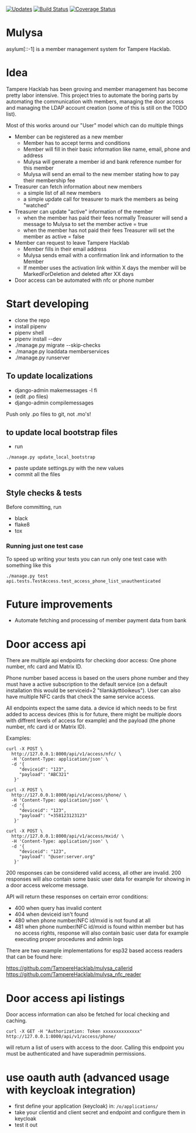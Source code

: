 [![Updates](https://pyup.io/repos/github/TampereHacklab/mulysa/shield.svg)](https://pyup.io/repos/github/TampereHacklab/mulysa/)
[![Build Status](https://travis-ci.org/TampereHacklab/mulysa.svg?branch=master)](https://travis-ci.org/TampereHacklab/mulysa)
[![Coverage Status](https://coveralls.io/repos/github/TampereHacklab/mulysa/badge.svg?branch=master)](https://coveralls.io/github/TampereHacklab/mulysa?branch=master)

# Mulysa

asylum[::-1] is a member management system for Tampere Hacklab.

# Idea

Tampere Hacklab has been groving and member management has become pretty labor intensive.
This project tries to automate the boring parts by automating the communication with members,
managing the door access and managing the LDAP account creation (some of this is still on the TODO list).

Most of this works around our "User" model which can do multiple things

* Member can be registered as a new member
  * Member has to accept terms and conditions
  * Member will fill in their basic information like name, email, phone and address
  * Mulysa will generate a member id and bank reference number for this member
  * Mulysa will send an email to the new member stating how to pay their membership fee
* Treasurer can fetch information about new members
  * a simple list of all new members
  * a simple update call for treasurer to mark the members as being "watched"
* Treasurer can update "active" information of the member
  * when the member has paid their fees normally Treasurer will send a message to Mulysa to set the member active = true
  * when the member has not paid their fees Treasurer will set the member as active = false
* Member can request to leave Tampere Hacklab
  * Member fills in their email address
  * Mulysa sends email with a confirmation link and information to the Member
  * If member uses the activation link within X days the member will be MarkedForDeletion and deleted after XX days
* Door access can be automated with nfc or phone number

# Start developing

* clone the repo
* install pipenv
* pipenv shell
* pipenv install --dev
* ./manage.py migrate --skip-checks
* ./manage.py loaddata memberservices
* ./manage.py runserver

## To update localizations

* django-admin makemessages -l fi
* (edit .po files)
* django-admin compilemessages

Push only .po files to git, not .mo's!

## to update local bootstrap files

* run

```
./manage.py update_local_bootstrap
```

* paste update settings.py with the new values
* commit all the files

## Style checks & tests

Before committing, run

* black
* flake8
* tox

### Running just one test case

To speed up writing your tests you can run only one test case with something like this

```
./manage.py test api.tests.TestAccess.test_access_phone_list_unauthenticated
```


# Future improvements

* Automate fetching and processing of member payment data from bank

# Door access api

There are multiple api endpoints for checking door access: One phone number, nfc card and Matrix ID.

Phone number based access is based on the users phone number and they must have a active subscription to the default service (on a default installation this would be serviceid=2 "tilankäyttöoikeus"). User can also have multiple NFC cards that check the same service access.

All endpoints expect the same data. a device id which needs to be first added to access devices (this is for future, there might be multiple doors with diffrent levels of access for example) and the payload (the phone number, nfc card id or Matrix ID).

Examples:

```
curl -X POST \
  http://127.0.0.1:8000/api/v1/access/nfc/ \
  -H 'Content-Type: application/json' \
  -d '{
     "deviceid": "123",
     "payload": "ABC321"
   }'
```

```
curl -X POST \
  http://127.0.0.1:8000/api/v1/access/phone/ \
  -H 'Content-Type: application/json' \
  -d '{
     "deviceid": "123",
     "payload": "+358123123123"
   }'
```

```
curl -X POST \
  http://127.0.0.1:8000/api/v1/access/mxid/ \
  -H 'Content-Type: application/json' \
  -d '{
     "deviceid": "123",
     "payload": "@user:server.org"
   }'
```

200 responses can be considered valid access, all other are invalid. 200 responses will also contain some basic user data for example for showing in a door access welcome message.

API will return these responses on certain error conditions:
 - 400 when query has invalid content
 - 404 when deviceid isn't found
 - 480 when phone number/NFC id/mxid is not found at all
 - 481 when phone number/NFC id/mxid is found within member but has no access rights, response will also contain basic user data for example executing proper procedures and admin logs

There are two example implementations for esp32 based access readers that can be found here:

https://github.com/TampereHacklab/mulysa_callerid
https://github.com/TampereHacklab/mulysa_nfc_reader

# Door access api listings

Door access information can also be fetched for local checking and caching.

```
curl -X GET -H "Authorization: Token xxxxxxxxxxxxxx" http://127.0.0.1:8000/api/v1/access/phone/
```

will return a list of users with access to the door. Calling this endpoint you must be authenticated and have superadmin permissions.

# use oauth auth (advanced usage with keycloak integration)

* first define your application (keycloak) in: `/o/applications/`
* take your clientid and client secret and endpoint and configure them in keycloak
* test it out
